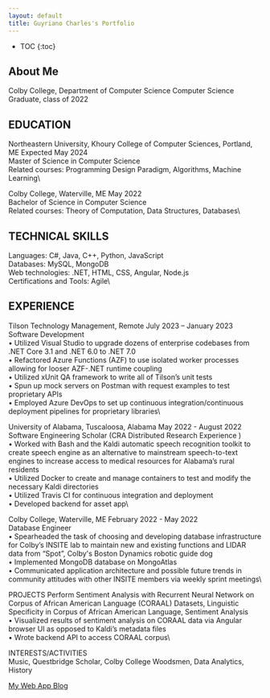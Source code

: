 ```yaml
---
layout: default
title: Guyriano Charles's Portfolio
---
```


* TOC
{:toc}

## About Me

Colby College, Department of Computer Science
Computer Science Graduate, class of 2022

## EDUCATION
Northeastern University, Khoury College of Computer Sciences, Portland, ME Expected May 2024\
Master of Science in Computer Science\
Related courses: Programming Design Paradigm, Algorithms, Machine Learning\

Colby College, Waterville, ME May 2022\
Bachelor of Science in Computer Science\
Related courses: Theory of Computation, Data Structures, Databases\

## TECHNICAL SKILLS
Languages: C#, Java, C++, Python, JavaScript\
Databases: MySQL, MongoDB\
Web technologies: .NET, HTML, CSS, Angular, Node.js\
Certifications and Tools: Agile\

## EXPERIENCE
Tilson Technology Management, Remote July 2023 – January 2023\
Software Development\
• Utilized Visual Studio to upgrade dozens of enterprise codebases from .NET Core 3.1 and .NET 6.0 to .NET 7.0\
• Refactored Azure Functions (AZF) to use isolated worker processes allowing for looser AZF-.NET runtime coupling\
• Utilized xUnit QA framework to write all of Tilson’s unit tests\
• Spun up mock servers on Postman with request examples to test proprietary APIs\
• Employed Azure DevOps to set up continuous integration/continuous deployment pipelines for proprietary libraries\

University of Alabama, Tuscaloosa, Alabama May 2022 - August 2022\
Software Engineering Scholar (CRA Distributed Research Experience )\
• Worked with Bash and the Kaldi automatic speech recognition toolkit to create speech engine as an alternative to mainstream speech-to-text engines to increase access to medical resources for Alabama’s rural residents\
• Utilized Docker to create and manage containers to test and modify the necessary Kaldi directories\
• Utilized Travis CI for continuous integration and deployment\
• Developed backend for asset app\

Colby College, Waterville, ME February 2022 - May 2022\
Database Engineer\
• Spearheaded the task of choosing and developing database infrastructure for Colby’s INSITE lab to maintain new and existing functions and LIDAR data from “Spot”, Colby's Boston Dynamics robotic guide dog\
• Implemented MongoDB database on MongoAtlas\
• Communicated application architecture and possible future trends in community attitudes with other INSITE members via weekly sprint meetings\

PROJECTS
Perform Sentiment Analysis with Recurrent Neural Network on Corpus of African American Language (CORAAL) Datasets, Linguistic Specificity in Corpus of African American Language, Sentiment Analysis\
• Visualized results of sentiment analysis on CORAAL data via Angular browser UI as opposed to Kaldi’s metadata files\
• Wrote backend API to access CORAAL corpus\

INTERESTS/ACTIVITIES\
Music, Questbridge Scholar, Colby College Woodsmen, Data Analytics, History

[My Web App Blog](blog.html)

